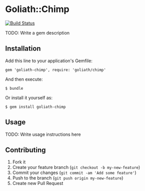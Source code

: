 # Goliath::Chimp

[![Build Status](https://travis-ci.org/infochimps-labs/goliath-chimp.png?branch=master)](https://travis-ci.org/infochimps-labs/goliath-chimp)

TODO: Write a gem description

## Installation

Add this line to your application's Gemfile:

    gem 'goliath-chimp', require: 'goliath/chimp'

And then execute:

    $ bundle

Or install it yourself as:

    $ gem install goliath-chimp

## Usage

TODO: Write usage instructions here

## Contributing

1. Fork it
2. Create your feature branch (`git checkout -b my-new-feature`)
3. Commit your changes (`git commit -am 'Add some feature'`)
4. Push to the branch (`git push origin my-new-feature`)
5. Create new Pull Request
